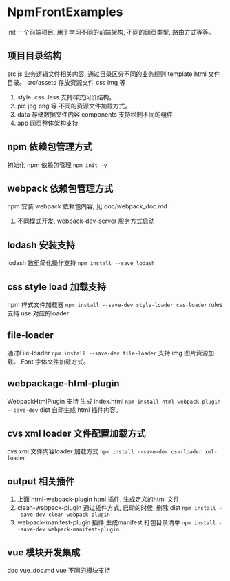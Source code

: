 # NpmFrontExamples
init 一个前端项目, 用于学习不同的前端架构, 不同的网页类型, 路由方式等等。

## 项目目录结构
src js 业务逻辑文件相关内容, 通过目录区分不同的业务规则
template html 文件目录。
src/assets 存放资源文件 css img 等
  1. style .css .less 支持样式问价结构。
  2. pic jpg png 等 不同的资源文件加载方式。
  3. data 存储数据文件内容
components 支持绘制不同的组件
  1. app 网页整体架构支持

## npm 依赖包管理方式
初始化 npm 依赖包管理 ``` npm init -y ```

## webpack 依赖包管理方式
npm 安装 webpack 依赖包内容, 见 doc/webpack_doc.md
  1. 不同模式开发, webpack-dev-server 服务方式启动

## lodash 安装支持
lodash 数组简化操作支持 ``` npm install --save lodash ``` 

## css style load 加载支持
npm 样式文件加载器 ```npm install --save-dev style-loader css-loader```
rules 支持 use 对应的loader

## file-loader 
通过File-loader ``` npm install --save-dev file-loader ``` 支持 img 图片资源加载。 Font 字体文件加载方式。

## webpackage-html-plugin 
WebpackHtmlPlugin 支持 生成 index.html ``` npm install html-webpack-plugin --save-dev ```
dist 自动生成 html 插件内容。

## cvs xml loader 文件配置加载方式
cvs xml 文件内容loader  加载方式 ``` npm install --save-dev csv-loader xml-loader ```

## output 相关插件
  1. 上面 html-webpack-plugin html 插件, 生成定义的html 文件
  2. clean-webpack-plugin 通过插件方式, 启动的时候, 删除 dist ``` npm install --save-dev clean-webpack-plugin ```
  3. webpack-manifest-plugin 插件 生成manifest 打包目录清单 ``` npm install --save-dev webpack-manifest-plugin ```

## vue 模块开发集成
doc vue_doc.md vue 不同的模块支持

